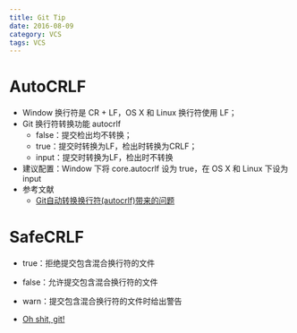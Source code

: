 ```yaml
---
title: Git Tip
date: 2016-08-09
category: VCS
tags: VCS
---
```



# AutoCRLF
- Window 换行符是 CR + LF，OS X 和 Linux 换行符使用 LF；
- Git 换行符转换功能 autocrlf
    - false：提交检出均不转换；
    - true：提交时转换为LF，检出时转换为CRLF；
    - input：提交时转换为LF，检出时不转换
- 建议配置：Window 下将 core.autocrlf 设为 true，在 OS X 和 Linux 下设为 input
- 参考文献
    - [Git自动转换换行符(autocrlf)带来的问题](http://www.luckyonecn.com/blog/git-auto-crlf-problem/)

# SafeCRLF
- true：拒绝提交包含混合换行符的文件
- false：允许提交包含混合换行符的文件
- warn：提交包含混合换行符的文件时给出警告

- [Oh shit, git!](http://ohshitgit.com/)
